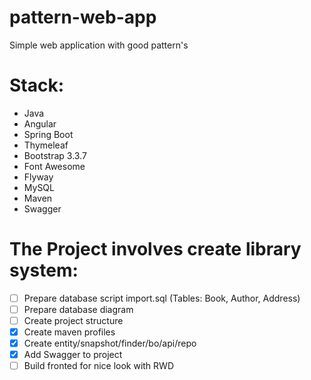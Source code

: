 # pattern-web-app
Simple web application with good pattern's

# Stack:
 - Java 
 - Angular 
 - Spring Boot 
 - Thymeleaf 
 - Bootstrap 3.3.7
 - Font Awesome
 - Flyway   
 - MySQL
 - Maven
 - Swagger

# The Project involves create library system:
- [ ] Prepare database script import.sql (Tables: Book, Author, Address)
- [ ] Prepare database diagram
- [ ] Create project structure
- [x] Create maven profiles
- [x] Create entity/snapshot/finder/bo/api/repo
- [x] Add Swagger to project
- [ ] Build fronted for nice look with RWD
